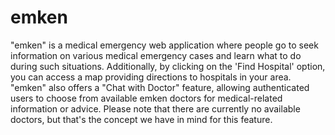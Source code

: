# emken

"emken" is a medical emergency web application where people go to seek information on various medical emergency cases and learn what to do during such situations. Additionally, by clicking on the 'Find Hospital' option, you can access a map providing directions to hospitals in your area. "emken" also offers a "Chat with Doctor" feature, allowing authenticated users to choose from available emken doctors for medical-related information or advice. Please note that there are currently no available doctors, but that's the concept we have in mind for this feature.

